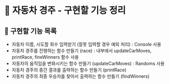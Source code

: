 # 🚗 자동차 경주 - 구현할 기능 정리

## 📜 구현할 기능 목록
- 자동차 이름, 시도할 회수 입력받기 (잘못 입력할 경우 예외 처리) : Console 사용
- 자동차 경주를 진행하는 함수 만들기 (race) : 내부에서 updateCarMoves, printRace, fineWinners 함수 사용
- 자동차의 움직임을 변화시키는 함수 만들기 (updateCarMoves) : Randoms 사용
- 자동차 경주의 중간 결과를 출력하는 함수 만들기 (printRace)
- 자동차 경주의 최종 우승자를 찾아서 출력하는 함수 만들기 (findWinners)
